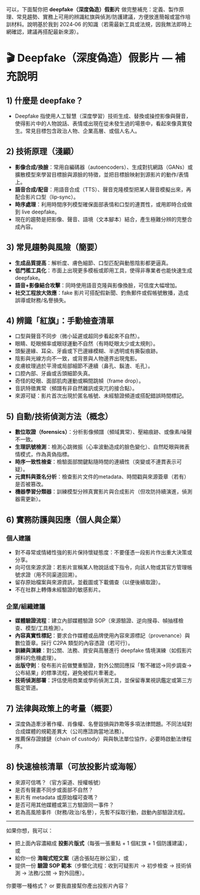 可以，下面幫你把 **deepfake（深度偽造）假影片** 做完整補充：定義、製作原理、常見趨勢、實務上可用的辨識紅旗與偵測/防護建議，方便放進簡報或當作培訓材料。說明基於我到 2024‑06 的知識（若需最新工具或法規，因我無法即時上網確認，建議再搭配最新來源）。

# 🎬 Deepfake（深度偽造）假影片 — 補充說明

## 1) 什麼是 deepfake？

* Deepfake 指使用人工智慧（深度學習）技術生成、替換或操控影像與聲音，使得影片中的人物說話、表情或出現在從未發生過的場景中，看起來像真實發生。常見目標包含政治人物、企業高層、或個人名人。

## 2) 技術原理（淺顯）

* **影像合成/換臉**：常用自編碼器（autoencoders）、生成對抗網路（GANs）或擴散模型來學習目標臉與源臉的特徵，並把目標臉映射到源影片的動作/表情上。
* **語音合成/配音**：用語音合成（TTS）、聲音克隆模型把某人聲音模擬出來，再配合影片口型（lip‑sync）。
* **時序處理**：利用時間序列模型確保面部表情和口型的連貫性，或用即時合成做到 live deepfake。
* 現在的趨勢是把影像、聲音、語境（文本腳本）結合，產生極難分辨的完整合成內容。

## 3) 常見趨勢與風險（簡要）

* **生成品質提高**：解析度、膚色細節、口型匹配與動態陰影都更逼真。
* **低門檻工具化**：市面上出現更多模板或即用工具，使得非專業者也能快速生成 deepfake。
* **語音+影像結合攻擊**：同時使用語音克隆與影像換臉，可信度大幅增加。
* **社交工程放大效應**：fake 影片可搭配假新聞、釣魚郵件或假帳號散播，造成誤導或財務/名譽損失。

## 4) 辨識「紅旗」：手動檢查清單

* 口型與聲音不同步（微小延遲或超同步看起來不自然）。
* 眼睛、眨眼頻率或眼球運動不自然（有時眨眼太少或太規則）。
* 頭髮邊緣、耳朵、牙齒或下巴邊緣模糊、半透明或有撕裂痕跡。
* 陰影與光線方向不一致，或背景與人物邊界出現鬼影。
* 皮膚紋理過於平滑或局部細節不連續（鼻孔、鬍渣、毛孔）。
* 口腔內部、牙齒或舌頭細節失真。
* 奇怪的眨眼、面部肌肉運動或瞬間跳幀（frame drop）。
* 音訊特徵異常（頻譜有非自然雜訊或突兀的接合點）。
* 來源可疑：影片首次出現於匿名帳號、未經驗證頻道或搭配錯誤時間標記。

## 5) 自動/技術偵測方法（概念）

* **數位取證（forensics）**：分析影像頻譜（頻域異常）、壓縮痕跡、或像素/噪聲不一致。
* **生理訊號檢測**：檢測心跳微振（心率波動造成的臉色變化）、自然眨眼與微表情模式，作為真偽指標。
* **時序一致性檢查**：檢驗面部關鍵點隨時間的連續性（突變或不連貫表示可疑）。
* **元資料與簽名分析**：檢查影片文件的metadata、時間戳與來源簽章（若有）是否被篡改。
* **機器學習分類器**：訓練模型分辨真實影片與合成影片（但攻防持續演進，偵測器需更新）。

## 6) 實務防護與因應（個人與企業）

### 個人建議

* 對不尋常或情緒性強的影片保持懷疑態度：不要僅憑一段影片作出重大決策或分享。
* 向可信來源求證：若影片宣稱某人物說話或下指令，向該人物或其官方管理帳號求證（用不同渠道回溯）。
* 留存原始檔案與來源資訊，並截圖或下載備查（以便後續取證）。
* 不在社群上轉傳未經驗證的敏感影片。

### 企業/組織建議

* **媒體驗證流程**：建立內部媒體驗證 SOP（來源驗證、逆向搜尋、幀抽樣檢查、模型/工具檢測）。
* **內容真實性標記**：要求合作媒體或品牌使用內容來源標記（provenance）與數位簽章。採行 C2PA 類型的內容憑證（若可行）。
* **訓練與演練**：對公關、法務、資安與高層進行 deepfake 情境演練（如假影片爆料的危機處理）。
* **出版守則**：發布影片前做雙重驗證，對外公關回應採「暫不確認→同步調查→公布結果」的標準流程，避免被假片牽著走。
* **技術偵測部署**：評估使用商業或學術偵測工具，並保留專業視訊鑑定或第三方鑑定管道。

## 7) 法律與政策上的考量（概要）

* 深度偽造牽涉著作權、肖像權、名譽毀損與詐欺等多項法律問題。不同法域對合成媒體的規範差異大（公司應諮詢當地法務）。
* 推薦保存證據鏈（chain of custody）與與執法單位協作，必要時啟動法律程序。

## 8) 快速檢核清單（可放投影片或海報）

* 來源可信嗎？（官方渠道、授權帳號）
* 是否有聲畫不同步或面部不自然？
* 影片有 metadata 或原始檔可查嗎？
* 是否可用其他媒體或第三方驗證同一事件？
* 若為高風險事件（財務/政治/名譽），先暫不採取行動，啟動內部驗證流程。

---

如果你想，我可以：

* 把上面內容濃縮成 **投影片版式**（每張一張重點 + 1 個紅旗 + 1 個防護建議），或
* 給你一份 **海報式短文案**（適合張貼在辦公室），或
* 提供一份 **驗證 SOP 範本**（步驟化流程：收到可疑影片 → 初步檢查 → 技術偵測 → 法務/公關 → 對外回應）。

你要哪一種格式？ or 要我直接幫你產出投影片內容？
